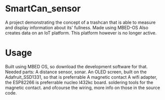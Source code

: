 # SmartCan_sensor
 A project demonstrating the concept of a trashcan that is able to measure and display information about its' fullness. Made using MBED-OS
 Also creates data on an IoT platform. This platform however is no longer active.
 
# Usage 
Built using MBED OS, so download the development software for that.
Needed parts:
A distance sensor, sonar.
An OLED screen, built on the Adafruit_SSD1331, so that is preferrable
A magnetic contact
A wifi adapter, the ESP82266 is preferrable
nucleo l432kc board.
soldering tools for the magnetic contact.
and ofcourse the wiring, more info on those in the source code.
